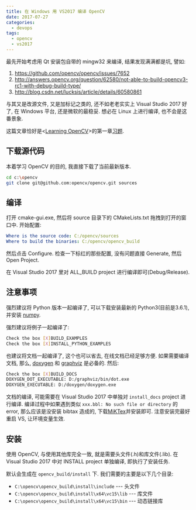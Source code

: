 ```yaml
---
title: 在 Windows 用 VS2017 编译 OpenCV
date: 2017-07-27
categories:
  - devops
tags:
  - opencv
  - vs2017
---
```


最先开始考虑用 Qt 安装包自带的 mingw32 来编译, 结果发现满满都是坑, 譬如:

1. <https://github.com/opencv/opencv/issues/7652>
1. <http://answers.opencv.org/question/62580/not-able-to-build-opencv3-rc1-with-debug-build-type/>
1. <http://blog.csdn.net/lucksis/article/details/60580861>

与其又是改源文件, 又是加标记之类的, 还不如老老实实上 Visual Studio 2017 好了, 在 Windows 平台, 还是微软的最稳妥. 想必在 Linux 上进行编译, 也不会是这番景象.

这篇文章恰好是<[Learning OpenCV][0]>的第一章[习题][1].

## 下载源代码

本着学习 OpenCV 的目的, 我直接下载了当前最新版本.

```sh
cd c:\opencv
git clone git@github.com:opencv/opencv.git sources
```

## 编译

打开 cmake-gui.exe, 然后将 source 目录下的 CMakeLists.txt 拖拽到打开的窗口中. 开始配置:

```yml
Where is the source code: C:/opencv/sources
Where to build the binaries: C:/opencv/opencv_build
```

然后点击 Configure. 检查一下标红的那些配置, 没有问题直接 Generate, 然后 Open Project.

在 Visual Studio 2017 里对 ALL_BUILD project 进行编译即可(Debug/Release).

## 注意事项

强烈建议将 Python 版本一起编译了, 可以下载安装最新的 Python3(目前是3.6.1), 并安装 [numpy][5].

强烈建议将例子一起编译了:

```sh
Check the box [X]BUILD_EXAMPLES
Check the box [X]INSTALL_PYTHON_EXAMPLES
```

也建议将文档一起编译了, 这个也可以省去, 在线文档已经足够方便. 如果需要编译文档, 那么, [doxygen][2] 和 [graphviz][3] 是必备的. 然后:

```sh
Check the box [X]BUILD_DOCS
DOXYGEN_DOT_EXECUTABLE: D:/graphviz/bin/dot.exe
DOXYGEN_EXECUTABLE: D:/doxygen/doxygen.exe
```

文档的编译, 可能需要在 Visual Studio 2017 中单独对 `install_docs` project 进行编译. 编译过程中如果遇到类似 `xxx.bbl: No such file or directory` 的 error, 那么应该是没安装 bibtax 造成的, 下载[MiKTex][4]并安装即可. 注意安装完最好重启 VS, 让环境变量生效.

## 安装

使用 OpenCV, 与使用其他库完全一致, 就是需要头文件(.h)和库文件(.lib). 在 Visual Studio 2017 中对 INSTALL project 单独编译, 即执行了安装任务.

默认会生成在 `opencv_build/install` 下. 我们需要的主要是以下几个目录:

- `C:\opencv\opencv_build\install\include` --- 头文件
- `C:\opencv\opencv_build\install\x64\vc15\lib` --- 库文件
- `C:\opencv\opencv_build\install\x64\vc15\bin` --- 动态链接库

[0]: http://shop.oreilly.com/product/0636920044765.do
[1]: https://github.com/pezy/ReadingNotes/blob/master/learningOpenCV/01-Exercises.md
[2]: http://www.doxygen.org/
[3]: http://www.graphviz.org/
[4]: https://miktex.org/
[5]: https://pypi.python.org/pypi/numpy
